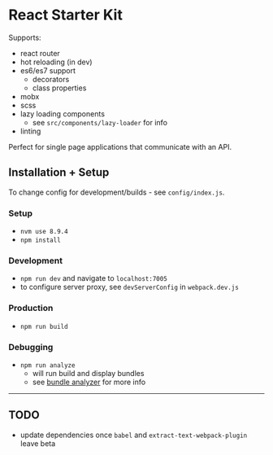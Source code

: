 # React Starter Kit

Supports:
- react router
- hot reloading (in dev)
- es6/es7 support
	- decorators
	- class properties
- mobx
- scss
- lazy loading components
	- see `src/components/lazy-loader` for info
- linting

Perfect for single page applications that communicate with an API.

## Installation + Setup

To change config for development/builds - see `config/index.js`.

### Setup
- `nvm use 8.9.4`
- `npm install`

### Development
- `npm run dev` and navigate to `localhost:7005`
- to configure server proxy, see `devServerConfig` in `webpack.dev.js`

### Production
- `npm run build`

### Debugging
- `npm run analyze`
	- will run build and display bundles
	- see [bundle analyzer](https://github.com/webpack-contrib/webpack-bundle-analyzer) for more info

--------------

## TODO
- update dependencies once `babel` and `extract-text-webpack-plugin` leave beta
